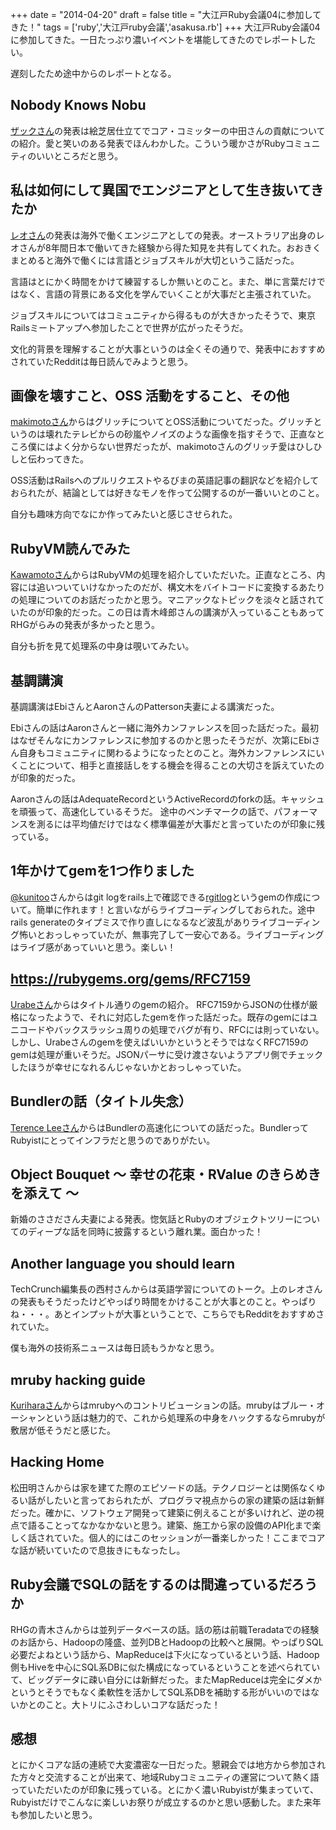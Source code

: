 
+++
date = "2014-04-20"
draft = false
title = "大江戸Ruby会議04に参加してきた！"
tags  = ['ruby','大江戸ruby会議','asakusa.rb']
+++
大江戸Ruby会議04に参加してきた。一日たっぷり濃いイベントを堪能してきたのでレポートしたい。

遅刻したため途中からのレポートとなる。

## Nobody Knows Nobu
[ザックさん](https://twitter.com/_zzak)の発表は絵芝居仕立てでコア・コミッターの中田さんの貢献についての紹介。愛と笑いのある発表でほんわかした。こういう暖かさがRubyコミュニティのいいところだと思う。

## 私は如何にして異国でエンジニアとして生き抜いてきたか
[レオさん](https://twitter.com/lchin)の発表は海外で働くエンジニアとしての発表。オーストラリア出身のレオさんが8年間日本で働いてきた経験から得た知見を共有してくれた。おおきくまとめると海外で働くには言語とジョブスキルが大切というこ話だった。

言語はとにかく時間をかけて練習するしか無いとのこと。また、単に言葉だけではなく、言語の背景にある文化を学んでいくことが大事だと主張されていた。

ジョブスキルについてはコミュニティから得るものが大きかったそうで、東京Railsミートアップへ参加したことで世界が広がったそうだ。

文化的背景を理解することが大事というのは全くその通りで、発表中におすすめされていたRedditは毎日読んでみようと思う。

## 画像を壊すこと、OSS 活動をすること、その他
[makimotoさん](https://twitter.com/lchin)からはグリッチについてとOSS活動についてだった。グリッチというのは壊れたテレビからの砂嵐やノイズのような画像を指すそうで、正直なところ僕にはよく分からない世界だったが、makimotoさんのグリッチ愛はひしひしと伝わってきた。

OSS活動はRailsへのプルリクエストやるびまの英語記事の翻訳などを紹介しておられたが、結論としては好きなモノを作って公開するのが一番いいとのこと。

自分も趣味方向でなにか作ってみたいと感じさせられた。

## RubyVM読んでみた
[Kawamotoさん](https://github.com/ocha-)からはRubyVMの処理を紹介していただいた。正直なところ、内容には追いついていけなかったのだが、構文木をバイトコードに変換するあたりの処理についてのお話だったかと思う。マニアックなトピックを淡々と話されていたのが印象的だった。この日は青木峰郎さんの講演が入っていることもあってRHGがらみの発表が多かったと思う。

自分も折を見て処理系の中身は覗いてみたい。

## 基調講演
基調講演はEbiさんとAaronさんのPatterson夫妻による講演だった。

Ebiさんの話はAaronさんと一緒に海外カンファレンスを回った話だった。最初はなぜそんなにカンファレンスに参加するのかと思ったそうだが、次第にEbiさん自身もコミュニティに関わるようになったとのこと。海外カンファレンスにいくことについて、相手と直接話しをする機会を得ることの大切さを訴えていたのが印象的だった。

Aaronさんの話はAdequateRecordというActiveRecordのforkの話。キャッシュを頑張って、高速化しているそうだ。
途中のベンチマークの話で、パフォーマンスを測るには平均値だけではなく標準偏差が大事だと言っていたのが印象に残っている。

## 1年かけてgemを1つ作りました
[@kunitoo](https://twitter.com/kunitoo)さんからはgit logをrails上で確認できる[rgitlog](https://github.com/kunitoo/rgitlog)というgemの作成について。簡単に作れます！と言いながらライブコーディングしておられた。途中rails generateのタイプミスで作り直しになるなど波乱がありライブコーディング怖いとおっしゃっていたが、無事完了して一安心である。ライブコーディングはライブ感があっていいと思う。楽しい！

## https://rubygems.org/gems/RFC7159
[Urabeさん](https://twitter.com/shyouhei)からはタイトル通りのgemの紹介。
RFC7159からJSONの仕様が厳格になったようで、それに対応したgemを作った話だった。既存のgemにはユニコードやバックスラッシュ周りの処理でバグが有り、RFCには則っていない。しかし、Urabeさんのgemを使えばいいかというとそうではなくRFC7159のgemは処理が重いそうだ。JSONパーサに受け渡さないようアプリ側でチェックしたほうが幸せになれるんじゃないかとおっしゃっていた。

## Bundlerの話（タイトル失念）
[Terence Leeさん](https://twitter.com/hone02)からはBundlerの高速化についての話だった。BundlerってRubyistにとってインフラだと思うのでありがたい。

## Object Bouquet ～ 幸せの花束・RValue のきらめきを添えて ～
新婚のささださん夫妻による発表。惚気話とRubyのオブジェクトツリーについてのディープな話を同時に披露するという離れ業。面白かった！

## Another language you should learn
TechCrunch編集長の西村さんからは英語学習についてのトーク。上のレオさんの発表もそうだったけどやっぱり時間をかけることが大事とのこと。やっぱりね・・・。あとインプットが大事ということで、こちらでもRedditをおすすめされていた。

僕も海外の技術系ニュースは毎日読もうかなと思う。

## mruby hacking guide
[Kuriharaさん](http://twitter.com/_ksss_)からはmrubyへのコントリビューションの話。mrubyはブルー・オーシャンという話は魅力的で、これから処理系の中身をハックするならmrubyが敷居が低そうだと感じた。

## Hacking Home
松田明さんからは家を建てた際のエピソードの話。テクノロジーとは関係なくゆるい話がしたいと言っておられたが、プログラマ視点からの家の建築の話は新鮮だった。確かに、ソフトウェア開発って建築に例えることが多いけれど、逆の視点で語ることってなかなかないと思う。建築、施工から家の設備のAPI化まで楽しく話されていた。個人的にはこのセッションが一番楽しかった！ここまでコアな話が続いていたので息抜きにもなったし。

## Ruby会議でSQLの話をするのは間違っているだろうか
RHGの青木さんからは並列データベースの話。話の筋は前職Teradataでの経験のお話から、Hadoopの隆盛、並列DBとHadoopの比較へと展開。やっぱりSQL必要だよねという話から、MapReduceは下火になっているという話、Hadoop側もHiveを中心にSQL系DBに似た構成になっているということを述べられていて、ビッグデータに疎い自分には新鮮だった。またMapReduceは完全にダメかというとそうでもなく柔軟性を活かしてSQL系DBを補助する形がいいのではないかとのこと。大トリにふさわしいコアな話だった！

## 感想
とにかくコアな話の連続で大変濃密な一日だった。懇親会では地方から参加された方々と交流することが出来て、地域Rubyコミュニティの運営について熱く語っていただいたのが印象に残っている。とにかく濃いRubyistが集まっていて、Rubyistだけでこんなに楽しいお祭りが成立するのかと思い感動した。また来年も参加したいと思う。
	
